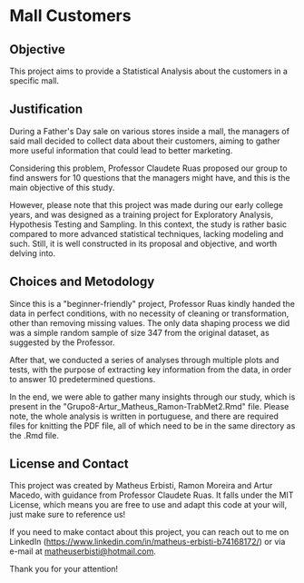 # Mall Customers

## Objective

This project aims to provide a Statistical Analysis about the customers in a specific mall.


## Justification

During a Father's Day sale on various stores inside a mall, the managers of said mall decided to collect data about their customers, aiming to gather more useful information that could lead to better marketing. 

Considering this problem, Professor Claudete Ruas proposed our group to find answers for 10 questions that the managers might have, and this is the main objective of this study.

However, please note that this project was made during our early college years, and was designed as a training project for Exploratory Analysis, Hypothesis Testing and Sampling. In this context, the study is rather basic compared to more advanced statistical techniques, lacking modeling and such. Still, it is well constructed in its proposal and objective, and worth delving into.


## Choices and Metodology

Since this is a "beginner-friendly" project, Professor Ruas kindly handed the data in perfect conditions, with no necessity of cleaning or transformation, other than removing missing values. The only data shaping process we did was a simple random sample of size 347 from the original dataset, as suggested by the Professor.

After that, we conducted a series of analyses through multiple plots and tests, with the purpose of extracting key information from the data, in order to answer 10 predetermined questions.

In the end, we were able to gather many insights through our study, which is present in the "Grupo8-Artur\_Matheus\_Ramon-TrabMet2.Rmd" file. Please note, the whole analysis is written in portuguese, and there are required files for knitting the PDF file, all of which need to be in the same directory as the .Rmd file.

## License and Contact

This project was created by Matheus Erbisti, Ramon Moreira and Artur Macedo, with guidance from Professor Claudete Ruas. It falls under the MIT License, which means you are free to use and adapt this code at your will, just make sure to reference us!

If you need to make contact about this project, you can reach out to me on LinkedIn (https://www.linkedin.com/in/matheus-erbisti-b74168172/) or via e-mail at matheuserbisti@hotmail.com.


Thank you for your attention!

